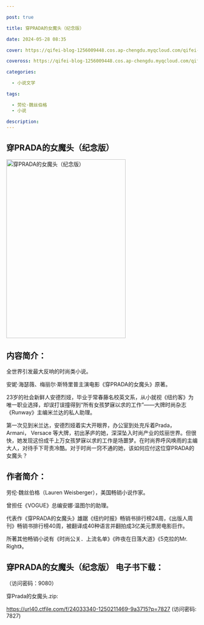 ```yaml
---

post: true

title: 穿PRADA的女魔头（纪念版）

date: 2024-05-28 08:35

cover: https://qifei-blog-1256009448.cos.ap-chengdu.myqcloud.com/qifei-blog/660d58a79f345e8d0351dec1.jpg

coveross: https://qifei-blog-1256009448.cos.ap-chengdu.myqcloud.com/qifei-blog/660d58a79f345e8d0351dec1.jpg

categories:

  - 小说文学

tags:

  - 劳伦·魏丝伯格
  - 小说

description:
---
```


##  穿PRADA的女魔头（纪念版）

<img alt="穿PRADA的女魔头（纪念版） " class="aligncenter loaded" data-was-processed="true" decoding="async" fetchpriority="high" height="471" src="https://qifei-blog-1256009448.cos.ap-chengdu.myqcloud.com/qifei-blog/660d58a79f345e8d0351dec1.jpg " style="cursor: zoom-in;" width="314"/>

## 内容简介：

全世界引发最大反响的时尚类小说。

安妮·海瑟薇、梅丽尔·斯特里普主演电影《穿PRADA的女魔头》原著。

23岁的社会新鲜人安德烈娅，毕业于常春藤名校英文系，从小就视《纽约客》为唯一职业选择，却误打误撞得到“所有女孩梦寐以求的工作”——大牌时尚杂志《Runway》主编米兰达的私人助理。

第一次见到米兰达，安德烈娅着实大开眼界，办公室到处充斥着Prada， Armani， Versace 等大牌，初出茅庐的她，深深坠入时尚产业的炫丽世界。但很快，她发现这份成千上万女孩梦寐以求的工作是场噩梦。在时尚界呼风唤雨的主编大人，对待手下苛责冷酷。对于时尚一窍不通的她，该如何应付这位穿PRADA的女魔头？

## 作者简介：

劳伦·魏丝伯格（Lauren Weisberger），美国畅销小说作家。

曾担任《VOGUE》总编安娜·温图尔的助理。

代表作《穿PRADA的女魔头》雄踞《纽约时报》畅销书排行榜24周，《出版人周刊》畅销书排行榜40周，被翻译成40种语言并翻拍成3亿美元票房电影巨作。

所著其他畅销小说有《时尚公关．上流名单》《昨夜在日落大道》《5克拉的Mr. Right》。

## 穿PRADA的女魔头（纪念版） 电子书下载：

 （访问密码：9080）

穿Prada的女魔头.zip: 

https://url40.ctfile.com/f/24033340-1250211469-9a3715?p=7827 (访问密码: 7827)
